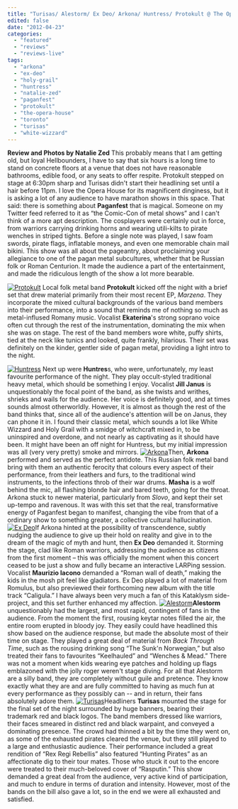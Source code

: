 ```yaml
---
title: "Turisas/ Alestorm/ Ex Deo/ Arkona/ Huntress/ Protokult @ The Opera House, Toronto ON, April 2nd, 2012"
edited: false
date: "2012-04-23"
categories:
  - "featured"
  - "reviews"
  - "reviews-live"
tags:
  - "arkona"
  - "ex-deo"
  - "holy-grail"
  - "huntress"
  - "natalie-zed"
  - "paganfest"
  - "protokult"
  - "the-opera-house"
  - "toronto"
  - "turisas"
  - "white-wizzard"
---
```


**Review and Photos by Natalie Zed** This probably means that I am getting old, but loyal Hellbounders, I have to say that six hours is a long time to stand on concrete floors at a venue that does not have reasonable bathrooms, edible food, or any seats to offer respite. Protokult stepped on stage at 6:30pm sharp and Turisas didn't start their headlining set until a hair before 11pm. I love the Opera House for its magnificent dinginess, but it is asking a lot of any audience to have marathon shows in this space. That said: there is something about **Paganfest** that is magical. Someone on my Twitter feed referred to it as “the Comic-Con of metal shows” and I can't think of a more apt description. The cosplayers were certainly out in force, from warriors carrying drinking horns and wearing utili-kilts to pirate wenches in striped tights. Before a single note was played, I saw foam swords, pirate flags, inflatable moneys, and even one memorable chain mail bikini. This show was all about the pageantry, about proclaiming your allegiance to one of the pagan metal subcultures, whether that be Russian folk or Roman Centurion. It made the audience a part of the entertainment, and made the ridiculous length of the show a lot more bearable.

[![](http://www.hellbound.ca/wp-content/uploads/2012/04/Protokult-182x182.jpg "Protokult")](http://www.hellbound.ca/2012/04/turisas-alestorm-ex-deo-toronto-on-april-2nd-2012/protokult/) Local folk metal band **Protokult** kicked off the night with a brief set that drew material primarily from their most recent EP, _Marzena_. They incorporate the mixed cultural backgrounds of the various band members into their performance, into a sound that reminds me of nothing so much as metal-inflused Romany music. Vocalist **Ekaterina**'s strong soprano voice often cut through the rest of the instrumentation, dominating the mix when she was on stage. The rest of the band members wore white, puffy shirts, tied at the neck like tunics and looked, quite frankly, hilarious. Their set was definitely on the kinder, gentler side of pagan metal, providing a light intro to the night.

[![](http://www.hellbound.ca/wp-content/uploads/2012/04/Huntress-182x182.jpg "Huntress")](http://www.hellbound.ca/2012/04/turisas-alestorm-ex-deo-toronto-on-april-2nd-2012/huntress/) Next up were **Huntres**s, who were, unfortunately, my least favourite performance of the night. They play occult-styled traditional heavy metal, which should be something I enjoy. Vocalist **Jill Janus** is unquestionably the focal point of the band, as she twists and writhes, shrieks and wails for the audience. Her voice is definitely good, and at times sounds almost otherworldly. However, it is almost as though the rest of the band thinks that, since all of the audience's attention will be on Janus, they can phone it in. I found their classic metal, which sounds a lot like White Wizzard and Holy Grail with a smidge of witchcraft mixed in, to be uninspired and overdone, and not nearly as captivating as it should have been. It might have been an off night for Huntress, but my initial impression was all (very very pretty) smoke and mirrors. [![](http://www.hellbound.ca/wp-content/uploads/2012/04/Arkona-182x182.jpg "Arkona")](http://www.hellbound.ca/2012/04/turisas-alestorm-ex-deo-toronto-on-april-2nd-2012/arkona/)Then, **Arkona** performed and served as the perfect antidote. This Russian folk metal band bring with them an authentic ferocity that colours every aspect of their performance, from their leathers and furs, to the traditional wind instruments, to the infections throb of their war drums. **Masha** is a wolf behind the mic, all flashing blonde hair and bared teeth, going for the throat. Arkona stuck to newer material, particularly from _Slovo_, and kept their set up-tempo and ravenous. It was with this set that the real, transformative energy of Paganfest began to manifest, changing the vibe from that of a ordinary show to something greater, a collective cultural hallucination. [![](http://www.hellbound.ca/wp-content/uploads/2012/04/Ex-Deo-182x182.jpg "Ex Deo")](http://www.hellbound.ca/2012/04/turisas-alestorm-ex-deo-toronto-on-april-2nd-2012/ex-deo/)If Arkona hinted at the possibility of transcendence, subtly nudging the audience to give up their hold on reality and give in to the dream of the magic of myth and hunt, then **Ex Deo** demanded it. Storming the stage, clad like Roman warriors, addressing the audience as citizens from the first moment – this was officially the moment when this concert ceased to be just a show and fully became an interactive LARPing session. Vocalist **Maurizio Iacono** demanded a “Roman wall of death,” making the kids in the mosh pit feel like gladiators. Ex Deo played a lot of material from Romulus, but also previewed their forthcoming new album with the title track “Caligula.” I have always been very much a fan of this Kataklysm side-project, and this set further enhanced my affection. [![](http://www.hellbound.ca/wp-content/uploads/2012/04/Alestorm-182x182.jpg "Alestorm")](http://www.hellbound.ca/2012/04/turisas-alestorm-ex-deo-toronto-on-april-2nd-2012/alestorm/)**Alestorm** unquestionably had the largest, and most rapid, contingent of fans in the audience. From the moment the first, rousing keytar notes filled the air, the entire room erupted in bloody joy. They easily could have headlined this show based on the audience response, but made the absolute most of their time on stage. They played a great deal of material from _Back Through Time_, such as the rousing drinking song “The Sunk'n Norwegian,” but also treated their fans to favourites “Keelhauled” and “Wenches & Mead.” There was not a moment when kids wearing eye patches and holding up flags emblazoned with the jolly roger weren't stage diving. For all that Alestorm are a silly band, they are completely without guile and pretence. They know exactly what they are and are fully committed to having as much fun at every performance as they possibly can -- and in return, their fans absolutely adore them. [![](http://www.hellbound.ca/wp-content/uploads/2012/04/Turisas-182x182.jpg "Turisas")](http://www.hellbound.ca/2012/04/turisas-alestorm-ex-deo-toronto-on-april-2nd-2012/turisas-2/)Headliners **Turisas** mounted the stage for the final set of the night surrounded by huge banners, bearing their trademark red and black logos. The band members dressed like warriors, their faces smeared in distinct red and black warpaint, and conveyed a dominating presence. The crowd had thinned a bit by the time they went on, as some of the exhausted pirates cleared the venue, but they still played to a large and enthusiastic audience. Their performance included a great rendition of “Rex Regi Rebellis” also featured “Hunting Pirates” as an affectionate dig to their tour mates. Those who stuck it out to the encore were treated to their much-beloved cover of “Rasputin.” This show demanded a great deal from the audience, very active kind of participation, and much to endure in terms of duration and intensity. However, most of the bands on the bill also gave a lot, so in the end we were all exhausted and satisfied.
